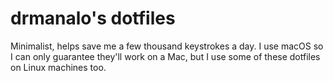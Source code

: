# drmanalo's dotfiles
Minimalist, helps save me a few thousand keystrokes a day. I use macOS so I can only guarantee they'll work on a Mac, but I use some of these dotfiles on Linux machines too.
